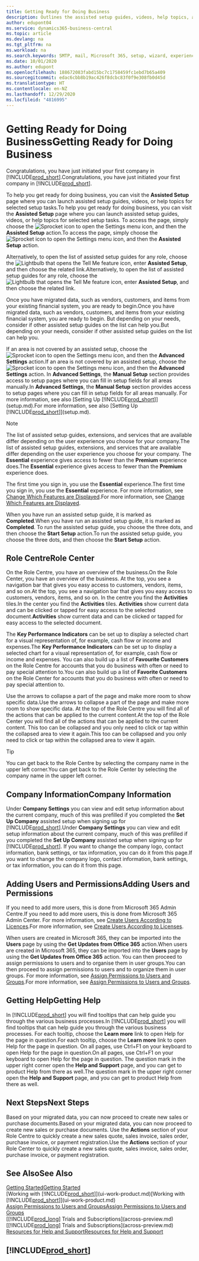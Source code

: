 ```yaml
---
title: Getting Ready for Doing Business
description: Outlines the assisted setup guides, videos, help topics, and pages and pages to use to get ready for doing business in Business Central.
author: edupont04
ms.service: dynamics365-business-central
ms.topic: article
ms.devlang: na
ms.tgt_pltfrm: na
ms.workload: na
ms.search.keywords: SMTP, mail, Microsoft 365, setup, wizard, experience
ms.date: 10/01/2020
ms.author: edupont
ms.openlocfilehash: 188672083fabd15bc7c1758459fc1ebd7b65a409
ms.sourcegitcommit: edac6cbb8b19ac426f8dcbc83f0f9e308fb0d45d
ms.translationtype: HT
ms.contentlocale: en-NZ
ms.lasthandoff: 12/29/2020
ms.locfileid: "4816995"
---
```

# <a name="getting-ready-for-doing-business"></a><span data-ttu-id="5ef5b-103">Getting Ready for Doing Business</span><span class="sxs-lookup"><span data-stu-id="5ef5b-103">Getting Ready for Doing Business</span></span>

<span data-ttu-id="5ef5b-104">Congratulations, you have just initiated your first company in [!INCLUDE[prod_short](includes/prod_short.md)].</span><span class="sxs-lookup"><span data-stu-id="5ef5b-104">Congratulations, you have just initiated your first company in [!INCLUDE[prod_short](includes/prod_short.md)].</span></span>

<span data-ttu-id="5ef5b-105">To help you get ready for doing business, you can visit the **Assisted Setup** page where you can launch assisted setup guides, videos, or help topics for selected setup tasks.</span><span class="sxs-lookup"><span data-stu-id="5ef5b-105">To help you get ready for doing business, you can visit the **Assisted Setup** page where you can launch assisted setup guides, videos, or help topics for selected setup tasks.</span></span> <span data-ttu-id="5ef5b-106">To access the page, simply choose the ![Sprocket icon to open the Settings menu](media/ui-experience/settings_icon_small.png) icon, and then the **Assisted Setup** action.</span><span class="sxs-lookup"><span data-stu-id="5ef5b-106">To access the page, simply choose the ![Sprocket icon to open the Settings menu](media/ui-experience/settings_icon_small.png) icon, and then the **Assisted Setup** action.</span></span>

<span data-ttu-id="5ef5b-107">Alternatively, to open the list of assisted setup guides for any role, choose the ![Lightbulb that opens the Tell Me feature](media/ui-search/search_small.png "Tell me what you want to do") icon, enter **Assisted Setup**, and then choose the related link.</span><span class="sxs-lookup"><span data-stu-id="5ef5b-107">Alternatively, to open the list of assisted setup guides for any role, choose the ![Lightbulb that opens the Tell Me feature](media/ui-search/search_small.png "Tell me what you want to do") icon, enter **Assisted Setup**, and then choose the related link.</span></span>

<span data-ttu-id="5ef5b-108">Once you have migrated data, such as vendors, customers, and items from your existing financial system, you are ready to begin.</span><span class="sxs-lookup"><span data-stu-id="5ef5b-108">Once you have migrated data, such as vendors, customers, and items from your existing financial system, you are ready to begin.</span></span> <span data-ttu-id="5ef5b-109">But depending on your needs, consider if other assisted setup guides on the list can help you.</span><span class="sxs-lookup"><span data-stu-id="5ef5b-109">But depending on your needs, consider if other assisted setup guides on the list can help you.</span></span>

<span data-ttu-id="5ef5b-110">If an area is not covered by an assisted setup, choose the ![Sprocket icon to open the Settings menu](media/ui-experience/settings_icon_small.png) icon, and then the **Advanced Settings** action.</span><span class="sxs-lookup"><span data-stu-id="5ef5b-110">If an area is not covered by an assisted setup, choose the ![Sprocket icon to open the Settings menu](media/ui-experience/settings_icon_small.png) icon, and then the **Advanced Settings** action.</span></span> <span data-ttu-id="5ef5b-111">In **Advanced Settings**, the **Manual Setup** section provides access to setup pages where you can fill in setup fields for all areas manually.</span><span class="sxs-lookup"><span data-stu-id="5ef5b-111">In **Advanced Settings**, the **Manual Setup** section provides access to setup pages where you can fill in setup fields for all areas manually.</span></span> <span data-ttu-id="5ef5b-112">For more information, see also [Setting Up [!INCLUDE[prod_short](includes/prod_short.md)]](setup.md).</span><span class="sxs-lookup"><span data-stu-id="5ef5b-112">For more information, see also [Setting Up [!INCLUDE[prod_short](includes/prod_short.md)]](setup.md).</span></span>

> [!NOTE]  
> <span data-ttu-id="5ef5b-113">The list of assisted setup guides, extensions, and services that are available differ depending on the user experience you choose for your company.</span><span class="sxs-lookup"><span data-stu-id="5ef5b-113">The list of assisted setup guides, extensions, and services that are available differ depending on the user experience you choose for your company.</span></span> <span data-ttu-id="5ef5b-114">The **Essential** experience gives access to fewer than the **Premium** experience does.</span><span class="sxs-lookup"><span data-stu-id="5ef5b-114">The **Essential** experience gives access to fewer than the **Premium** experience does.</span></span>
>
> <span data-ttu-id="5ef5b-115">The first time you sign in, you use the **Essential** experience.</span><span class="sxs-lookup"><span data-stu-id="5ef5b-115">The first time you sign in, you use the **Essential** experience.</span></span> <span data-ttu-id="5ef5b-116">For more information, see [Change Which Features are Displayed](ui-experiences.md).</span><span class="sxs-lookup"><span data-stu-id="5ef5b-116">For more information, see [Change Which Features are Displayed](ui-experiences.md).</span></span>

<span data-ttu-id="5ef5b-117">When you have run an assisted setup guide, it is marked as **Completed**.</span><span class="sxs-lookup"><span data-stu-id="5ef5b-117">When you have run an assisted setup guide, it is marked as **Completed**.</span></span> <span data-ttu-id="5ef5b-118">To run the assisted setup guide, you choose the three dots, and then choose the **Start Setup** action.</span><span class="sxs-lookup"><span data-stu-id="5ef5b-118">To run the assisted setup guide, you choose the three dots, and then choose the **Start Setup** action.</span></span>

## <a name="role-center"></a><span data-ttu-id="5ef5b-119">Role Centre</span><span class="sxs-lookup"><span data-stu-id="5ef5b-119">Role Center</span></span>

<span data-ttu-id="5ef5b-120">On the Role Centre, you have an overview of the business.</span><span class="sxs-lookup"><span data-stu-id="5ef5b-120">On the Role Center, you have an overview of the business.</span></span> <span data-ttu-id="5ef5b-121">At the top, you see a navigation bar that gives you easy access to customers, vendors, items, and so on.</span><span class="sxs-lookup"><span data-stu-id="5ef5b-121">At the top, you see a navigation bar that gives you easy access to customers, vendors, items, and so on.</span></span> <span data-ttu-id="5ef5b-122">In the centre you find the **Activities** tiles.</span><span class="sxs-lookup"><span data-stu-id="5ef5b-122">In the center you find the **Activities** tiles.</span></span> <span data-ttu-id="5ef5b-123">**Activities** show current data and can be clicked or tapped for easy access to the selected document.</span><span class="sxs-lookup"><span data-stu-id="5ef5b-123">**Activities** show current data and can be clicked or tapped for easy access to the selected document.</span></span>

<span data-ttu-id="5ef5b-124">The **Key Performance Indicators** can be set up to display a selected chart for a visual representation of, for example, cash flow or income and expenses.</span><span class="sxs-lookup"><span data-stu-id="5ef5b-124">The **Key Performance Indicators** can be set up to display a selected chart for a visual representation of, for example, cash flow or income and expenses.</span></span> <span data-ttu-id="5ef5b-125">You can also build up a list of **Favourite Customers** on the Role Centre for accounts that you do business with often or need to pay special attention to.</span><span class="sxs-lookup"><span data-stu-id="5ef5b-125">You can also build up a list of **Favorite Customers** on the Role Center for accounts that you do business with often or need to pay special attention to.</span></span>

<span data-ttu-id="5ef5b-126">Use the arrows to collapse a part of the page and make more room to show specific data.</span><span class="sxs-lookup"><span data-stu-id="5ef5b-126">Use the arrows to collapse a part of the page and make more room to show specific data.</span></span> <span data-ttu-id="5ef5b-127">At the top of the Role Centre you will find all of the actions that can be applied to the current content.</span><span class="sxs-lookup"><span data-stu-id="5ef5b-127">At the top of the Role Center you will find all of the actions that can be applied to the current content.</span></span> <span data-ttu-id="5ef5b-128">This too can be collapsed and you only need to click or tap within the collapsed area to view it again.</span><span class="sxs-lookup"><span data-stu-id="5ef5b-128">This too can be collapsed and you only need to click or tap within the collapsed area to view it again.</span></span>

> [!TIP]  
> <span data-ttu-id="5ef5b-129">You can get back to the Role Centre by selecting the company name in the upper left corner.</span><span class="sxs-lookup"><span data-stu-id="5ef5b-129">You can get back to the Role Center by selecting the company name in the upper left corner.</span></span>

## <a name="company-information"></a><span data-ttu-id="5ef5b-130">Company Information</span><span class="sxs-lookup"><span data-stu-id="5ef5b-130">Company Information</span></span>

<span data-ttu-id="5ef5b-131">Under **Company Settings** you can view and edit setup information about the current company, much of this was prefilled if you completed the **Set Up Company** assisted setup when signing up for [!INCLUDE[prod_short](includes/prod_short.md)].</span><span class="sxs-lookup"><span data-stu-id="5ef5b-131">Under **Company Settings** you can view and edit setup information about the current company, much of this was prefilled if you completed the **Set Up Company** assisted setup when signing up for [!INCLUDE[prod_short](includes/prod_short.md)].</span></span> <span data-ttu-id="5ef5b-132">If you want to change the company logo, contact information, bank settings, or tax information, you can do it from this page.</span><span class="sxs-lookup"><span data-stu-id="5ef5b-132">If you want to change the company logo, contact information, bank settings, or tax information, you can do it from this page.</span></span>  

## <a name="adding-users-and-permissions"></a><span data-ttu-id="5ef5b-133">Adding Users and Permissions</span><span class="sxs-lookup"><span data-stu-id="5ef5b-133">Adding Users and Permissions</span></span>

<span data-ttu-id="5ef5b-134">If you need to add more users, this is done from Microsoft 365 Admin Centre.</span><span class="sxs-lookup"><span data-stu-id="5ef5b-134">If you need to add more users, this is done from Microsoft 365 Admin Center.</span></span> <span data-ttu-id="5ef5b-135">For more information, see [Create Users According to Licences](ui-how-users-permissions.md).</span><span class="sxs-lookup"><span data-stu-id="5ef5b-135">For more information, see [Create Users According to Licenses](ui-how-users-permissions.md).</span></span>

<span data-ttu-id="5ef5b-136">When users are created in Microsoft 365, they can be imported into the **Users** page by using the **Get Updates from Office 365** action.</span><span class="sxs-lookup"><span data-stu-id="5ef5b-136">When users are created in Microsoft 365, they can be imported into the **Users** page by using the **Get Updates from Office 365** action.</span></span> <span data-ttu-id="5ef5b-137">You can then proceed to assign permissions to users and to organise them in user groups.</span><span class="sxs-lookup"><span data-stu-id="5ef5b-137">You can then proceed to assign permissions to users and to organize them in user groups.</span></span> <span data-ttu-id="5ef5b-138">For more information, see [Assign Permissions to Users and Groups](ui-define-granular-permissions.md).</span><span class="sxs-lookup"><span data-stu-id="5ef5b-138">For more information, see [Assign Permissions to Users and Groups](ui-define-granular-permissions.md).</span></span>  

## <a name="getting-help"></a><span data-ttu-id="5ef5b-139">Getting Help</span><span class="sxs-lookup"><span data-stu-id="5ef5b-139">Getting Help</span></span>

<span data-ttu-id="5ef5b-140">In [!INCLUDE[prod_short](includes/prod_short.md)] you will find tooltips that can help guide you through the various business processes.</span><span class="sxs-lookup"><span data-stu-id="5ef5b-140">In [!INCLUDE[prod_short](includes/prod_short.md)] you will find tooltips that can help guide you through the various business processes.</span></span> <span data-ttu-id="5ef5b-141">For each tooltip, choose the **Learn more** link to open Help for the page in question.</span><span class="sxs-lookup"><span data-stu-id="5ef5b-141">For each tooltip, choose the **Learn more** link to open Help for the page in question.</span></span> <span data-ttu-id="5ef5b-142">On all pages, use Ctrl+F1 on your keyboard to open Help for the page in question.</span><span class="sxs-lookup"><span data-stu-id="5ef5b-142">On all pages, use Ctrl+F1 on your keyboard to open Help for the page in question.</span></span> <span data-ttu-id="5ef5b-143">The question mark in the upper right corner open the **Help and Support** page, and you can get to product Help from there as well.</span><span class="sxs-lookup"><span data-stu-id="5ef5b-143">The question mark in the upper right corner open the **Help and Support** page, and you can get to product Help from there as well.</span></span>

## <a name="next-steps"></a><span data-ttu-id="5ef5b-144">Next Steps</span><span class="sxs-lookup"><span data-stu-id="5ef5b-144">Next Steps</span></span>

<span data-ttu-id="5ef5b-145">Based on your migrated data, you can now proceed to create new sales or purchase documents.</span><span class="sxs-lookup"><span data-stu-id="5ef5b-145">Based on your migrated data, you can now proceed to create new sales or purchase documents.</span></span> <span data-ttu-id="5ef5b-146">Use the **Actions** section of your Role Centre to quickly create a new sales quote, sales invoice, sales order, purchase invoice, or payment registration.</span><span class="sxs-lookup"><span data-stu-id="5ef5b-146">Use the **Actions** section of your Role Center to quickly create a new sales quote, sales invoice, sales order, purchase invoice, or payment registration.</span></span>

## <a name="see-also"></a><span data-ttu-id="5ef5b-147">See Also</span><span class="sxs-lookup"><span data-stu-id="5ef5b-147">See Also</span></span>

[<span data-ttu-id="5ef5b-148">Getting Started</span><span class="sxs-lookup"><span data-stu-id="5ef5b-148">Getting Started</span></span>](product-get-started.md)  
<span data-ttu-id="5ef5b-149">[Working with [!INCLUDE[prod_short](includes/prod_short.md)]](ui-work-product.md)</span><span class="sxs-lookup"><span data-stu-id="5ef5b-149">[Working with [!INCLUDE[prod_short](includes/prod_short.md)]](ui-work-product.md)</span></span>  
[<span data-ttu-id="5ef5b-150">Assign Permissions to Users and Groups</span><span class="sxs-lookup"><span data-stu-id="5ef5b-150">Assign Permissions to Users and Groups</span></span>](ui-define-granular-permissions.md)  
<span data-ttu-id="5ef5b-151">[[!INCLUDE[prod_long](includes/prod_long.md)] Trials and Subscriptions](across-preview.md)</span><span class="sxs-lookup"><span data-stu-id="5ef5b-151">[[!INCLUDE[prod_long](includes/prod_long.md)] Trials and Subscriptions](across-preview.md)</span></span>  
[<span data-ttu-id="5ef5b-152">Resources for Help and Support</span><span class="sxs-lookup"><span data-stu-id="5ef5b-152">Resources for Help and Support</span></span>](product-help-and-support.md)  

## [!INCLUDE[prod_short](includes/free_trial_md.md)]  
